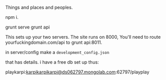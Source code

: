 Things and places and peoples.

npm i.

grunt serve
grunt api

This sets up your two servers. The site runs on 8000, You'll need to route yourfuckingdomain.com/api to grunt api:8011.


in server/config make a `development_config.json`

that has details. i have a free db set up thus:

playkarpi:karpikarpikarpi@ds062797.mongolab.com:62797/playplay